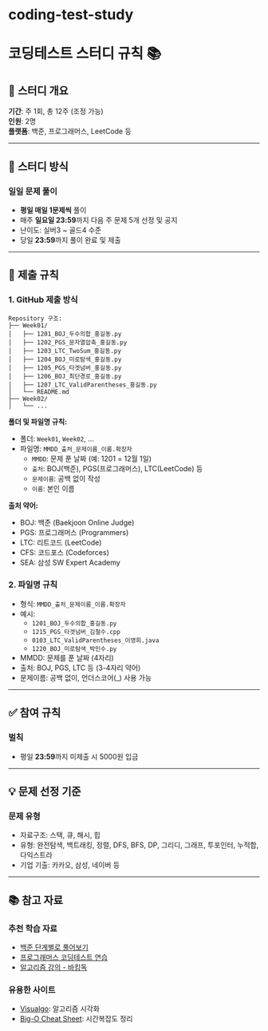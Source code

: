 # coding-test-study

# 코딩테스트 스터디 규칙 📚

## 📌 스터디 개요

**기간**: 주 1회, 총 12주 (조정 가능)  
**인원**: 2명  
**플랫폼**: 백준, 프로그래머스, LeetCode 등

---

## 🎯 스터디 방식

### 일일 문제 풀이
- **평일 매일 1문제씩** 풀이
- 매주 **일요일 23:59**까지 다음 주 문제 5개 선정 및 공지
- 난이도: 실버3 ~ 골드4 수준
- 당일 **23:59**까지 풀이 완료 및 제출

---


## 📝 제출 규칙

### 1. GitHub 제출 방식
```
Repository 구조:
├── Week01/
│   ├── 1201_BOJ_두수의합_홍길동.py
│   ├── 1202_PGS_문자열압축_홍길동.py
│   ├── 1203_LTC_TwoSum_홍길동.py
│   ├── 1204_BOJ_미로탐색_홍길동.py
│   ├── 1205_PGS_타겟넘버_홍길동.py
│   ├── 1206_BOJ_최단경로_홍길동.py
│   ├── 1207_LTC_ValidParentheses_홍길동.py
│   └── README.md
├── Week02/
│   └── ...
```

**폴더 및 파일명 규칙:**
- 폴더: `Week01`, `Week02`, ...
- 파일명: `MMDD_출처_문제이름_이름.확장자`
  - `MMDD`: 문제 푼 날짜 (예: 1201 = 12월 1일)
  - `출처`: BOJ(백준), PGS(프로그래머스), LTC(LeetCode) 등
  - `문제이름`: 공백 없이 작성
  - `이름`: 본인 이름
  
**출처 약어:**
- BOJ: 백준 (Baekjoon Online Judge)
- PGS: 프로그래머스 (Programmers)
- LTC: 리트코드 (LeetCode)
- CFS: 코드포스 (Codeforces)
- SEA: 삼성 SW Expert Academy

### 2. 파일명 규칙
- 형식: `MMDD_출처_문제이름_이름.확장자`
- 예시: 
  - `1201_BOJ_두수의합_홍길동.py`
  - `1215_PGS_타겟넘버_김철수.cpp`
  - `0103_LTC_ValidParentheses_이영희.java`
  - `1220_BOJ_미로탐색_박민수.py`
- MMDD: 문제를 푼 날짜 (4자리)
- 출처: BOJ, PGS, LTC 등 (3-4자리 약어)
- 문제이름: 공백 없이, 언더스코어(_) 사용 가능

---

## ✅ 참여 규칙

### 벌칙
- 평일 **23:59**까지 미제출 시 5000원 입금

---

## 💡 문제 선정 기준

### 문제 유형
- 자료구조: 스택, 큐, 해시, 힙
- 유형: 완전탐색, 백트래킹, 정렬, DFS, BFS, DP, 그리디, 그래프, 투포인터, 누적합, 다익스트라
- 기업 기출: 카카오, 삼성, 네이버 등


---

## 📚 참고 자료

### 추천 학습 자료
- [백준 단계별로 풀어보기](https://www.acmicpc.net/step)
- [프로그래머스 코딩테스트 연습](https://programmers.co.kr/learn/challenges)
- [알고리즘 강의 - 바킹독](https://github.com/encrypted-def/basic-algo-lecture)

### 유용한 사이트
- [Visualgo](https://visualgo.net/): 알고리즘 시각화
- [Big-O Cheat Sheet](https://www.bigocheatsheet.com/): 시간복잡도 정리
